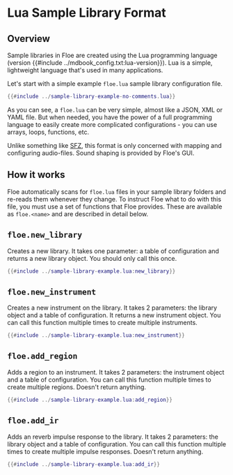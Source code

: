 <!--
SPDX-FileCopyrightText: 2024 Sam Windell
SPDX-License-Identifier: GPL-3.0-or-later
-->

# Lua Sample Library Format

## Overview
Sample libraries in Floe are created using the Lua programming language (version {{#include ../mdbook_config.txt:lua-version}}). Lua is a simple, lightweight language that's used in many applications. 

Let's start with a simple example `floe.lua` sample library configuration file.
```lua
{{#include ../sample-library-example-no-comments.lua}}
```

As you can see, a `floe.lua` can be very simple, almost like a JSON, XML or YAML file. But when needed, you have the power of a full programming language to easily create more complicated configurations - you can use arrays, loops, functions, etc.

Unlike something like [SFZ](https://en.wikipedia.org/wiki/SFZ_(file_format)), this format is only concerned with mapping and configuring audio-files. Sound shaping is provided by Floe's GUI.

## How it works
Floe automatically scans for `floe.lua` files in your sample library folders and re-reads them whenever they change. To instruct Floe what to do with this file, you must use a set of functions that Floe provides. These are available as `floe.<name>` and are described in detail below.

## `floe.new_library`
Creates a new library. It takes one parameter: a table of configuration and returns a new library object. You should only call this once.
```lua
{{#include ../sample-library-example.lua:new_library}}
```

## `floe.new_instrument`
Creates a new instrument on the library. It takes 2 parameters: the library object and a table of configuration. It returns a new instrument object. You can call this function multiple times to create multiple instruments.
```lua
{{#include ../sample-library-example.lua:new_instrument}}
```

## `floe.add_region`
Adds a region to an instrument. It takes 2 parameters: the instrument object and a table of configuration. You can call this function multiple times to create multiple regions. Doesn't return anything.
```lua
{{#include ../sample-library-example.lua:add_region}}
```

## `floe.add_ir`
Adds an reverb impulse response to the library. It takes 2 parameters: the library object and a table of configuration. You can call this function multiple times to create multiple impulse responses. Doesn't return anything.
```lua
{{#include ../sample-library-example.lua:add_ir}}
```

